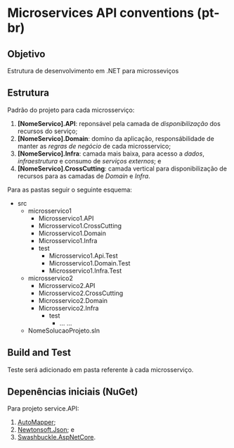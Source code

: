 # Microservices API conventions (pt-br)

## Objetivo
Estrutura de desenvolvimento em .NET para microsseviços

## Estrutura
Padrão do projeto para cada microsserviço:
1.	**[NomeServico].API**: reponsável pela camada de *disponibilização* dos recursos do serviço;
2.	**[NomeServico].Domain**: domíno da aplicação, responsábilidade de manter as *regras de negócio* de cada microsservico;
3.	**[NomeServico].Infra**: camada mais baixa, para acesso a *dados*, *infraestrutura* e consumo de *serviços externos*; e
4.	**[NomeServico].CrossCutting**: camada vertical para disponibilização de recursos para as camadas de *Domain* e *Infra*.

Para as pastas seguir o seguinte esquema:
* src
  + microsservico1
    + Microsservico1.API
    + Microsservico1.CrossCutting
    + Microsservico1.Domain
    + Microsservico1.Infra
    + test
      + Microsservico1.Api.Test
      + Microsservico1.Domain.Test
      + Microsservico1.Infra.Test
  + microsservico2
    + Microsservico2.API
    + Microsservico2.CrossCutting
    + Microsservico2.Domain
    + Microsservico2.Infra
      + test
        + ...
    ...
  + NomeSolucaoProjeto.sln

## Build and Test
Teste será adicionado em pasta referente à cada microsserviço.

## Depenências iniciais (NuGet)
Para projeto service.API:
1. <a href="https://www.nuget.org/packages/automapper/">AutoMapper</a>;
2. <a href="https://www.nuget.org/packages/newtonsoft.json/">Newtonsoft.Json</a>; e
3. <a href="https://www.nuget.org/packages/swashbuckle.aspnetcore/">Swashbuckle.AspNetCore</a>.
